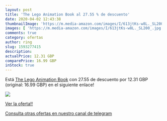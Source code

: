 ```yaml
---
layout: post
title: 'The Lego Animation Book al 27.55 % de descuento'
date: 2020-04-02 12:43:38
thumbnailImage: 'https://m.media-amazon.com/images/I/613jtKs-w8L._SL200_.jpg'
images: [ 'https://m.media-amazon.com/images/I/613jtKs-w8L._SL200_.jpg' ]
comments: true
category: ofertas
author: ring
slug: 1593277415
description:
actualPrice: 12.31 GBP
comparePrice: 16.99 GBP
inStock: true
---
```


Está [The Lego Animation Book](https://www.amazon.com/dp/1593277415/?tag=redken08-20) con 27.55 de descuento por 12.31 GBP (original: 16.99 GBP) en el siguiente enlace!

[![](https://m.media-amazon.com/images/I/613jtKs-w8L._SL200_.jpg)](https://www.amazon.com/dp/1593277415/?tag=redken08-20)

[Ver la oferta!!](https://www.amazon.com/dp/1593277415/?tag=redken08-20)

[Consulta otras ofertas en nuestro canal de telegram](https://t.me/s/ofertas25)
